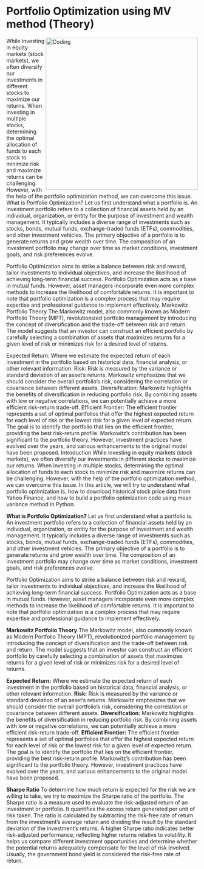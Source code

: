 # Portfolio Optimization using MV method (Theory)
<img align="right" alt="Coding" width="400" src="https://d1rwhvwstyk9gu.cloudfront.net/2020/01/Portfolio-Optimization-Methods.png">
While investing in equity markets (stock markets), we often diversify our investments in different stocks to maximize our returns. When investing in multiple stocks, determining the optimal allocation of funds to each stock to minimize risk and maximize returns can be challenging. However, with the help of the portfolio optimization method, we can overcome this issue.
What is Portfolio Optimization?
Let us first understand what a portfolio is. An investment portfolio refers to a collection of financial assets held by an individual, organization, or entity for the purpose of investment and wealth management. It typically includes a diverse range of investments such as stocks, bonds, mutual funds, exchange-traded funds (ETFs), commodities, and other investment vehicles. The primary objective of a portfolio is to generate returns and grow wealth over time. The composition of an investment portfolio may change over time as market conditions, investment goals, and risk preferences evolve.

Portfolio Optimization aims to strike a balance between risk and reward, tailor investments to individual objectives, and increase the likelihood of achieving long-term financial success. Portfolio Optimization acts as a base in mutual funds. However, asset managers incorporate even more complex methods to increase the likelihood of comfortable returns. It is important to note that portfolio optimization is a complex process that may require expertise and professional guidance to implement effectively.
Markowitz Portfolio Theory
The Markowitz model, also commonly known as Modern Portfolio Theory (MPT), revolutionized portfolio management by introducing the concept of diversification and the trade-off between risk and return. The model suggests that an investor can construct an efficient portfolio by carefully selecting a combination of assets that maximizes returns for a given level of risk or minimizes risk for a desired level of returns.

Expected Return: Where we estimate the expected return of each investment in the portfolio based on historical data, financial analysis, or other relevant information.
Risk: Risk is measured by the variance or standard deviation of an asset’s returns. Markowitz emphasizes that we should consider the overall portfolio’s risk, considering the correlation or covariance between different assets.
Diversification: Markowitz highlights the benefits of diversification in reducing portfolio risk. By combining assets with low or negative correlations, we can potentially achieve a more efficient risk-return trade-off.
Efficient Frontier: The efficient frontier represents a set of optimal portfolios that offer the highest expected return for each level of risk or the lowest risk for a given level of expected return. The goal is to identify the portfolio that lies on the efficient frontier, providing the best risk-return profile.
Markowitz’s contribution has been significant to the portfolio theory. However, investment practices have evolved over the years, and various enhancements to the original model have been proposed.
Introduction
While investing in equity markets (stock markets), we often diversify our investments in different stocks to maximize our returns. When investing in multiple stocks, determining the optimal allocation of funds to each stock to minimize risk and maximize returns can be challenging. However, with the help of the portfolio optimization method, we can overcome this issue. In this article, we will try to understand what portfolio optimization is, how to download historical stock price data from Yahoo Finance, and how to build a portfolio optimization code using mean variance method in Python.

**What is Portfolio Optimization?**
Let us first understand what a portfolio is. An investment portfolio refers to a collection of financial assets held by an individual, organization, or entity for the purpose of investment and wealth management. It typically includes a diverse range of investments such as stocks, bonds, mutual funds, exchange-traded funds (ETFs), commodities, and other investment vehicles. The primary objective of a portfolio is to generate returns and grow wealth over time. The composition of an investment portfolio may change over time as market conditions, investment goals, and risk preferences evolve.

Portfolio Optimization aims to strike a balance between risk and reward, tailor investments to individual objectives, and increase the likelihood of achieving long-term financial success. Portfolio Optimization acts as a base in mutual funds. However, asset managers incorporate even more complex methods to increase the likelihood of comfortable returns. It is important to note that portfolio optimization is a complex process that may require expertise and professional guidance to implement effectively.

**Markowitz Portfolio Theory**
The Markowitz model, also commonly known as Modern Portfolio Theory (MPT), revolutionized portfolio management by introducing the concept of diversification and the trade-off between risk and return. The model suggests that an investor can construct an efficient portfolio by carefully selecting a combination of assets that maximizes returns for a given level of risk or minimizes risk for a desired level of returns.

**Expected Return:** Where we estimate the expected return of each investment in the portfolio based on historical data, financial analysis, or other relevant information.
**Risk:** Risk is measured by the variance or standard deviation of an asset’s returns. Markowitz emphasizes that we should consider the overall portfolio’s risk, considering the correlation or covariance between different assets.
**Diversification:** Markowitz highlights the benefits of diversification in reducing portfolio risk. By combining assets with low or negative correlations, we can potentially achieve a more efficient risk-return trade-off.
**Efficient Frontier:** The efficient frontier represents a set of optimal portfolios that offer the highest expected return for each level of risk or the lowest risk for a given level of expected return. The goal is to identify the portfolio that lies on the efficient frontier, providing the best risk-return profile.
Markowitz’s contribution has been significant to the portfolio theory. However, investment practices have evolved over the years, and various enhancements to the original model have been proposed.

**Sharpe Ratio**
To determine how much return is expected for the risk we are willing to take, we try to maximize the Sharpe ratio of the portfolio. The Sharpe ratio is a measure used to evaluate the risk-adjusted return of an investment or portfolio. It quantifies the excess return generated per unit of risk taken. The ratio is calculated by subtracting the risk-free rate of return from the investment’s average return and dividing the result by the standard deviation of the investment’s returns. A higher Sharpe ratio indicates better risk-adjusted performance, reflecting higher returns relative to volatility. It helps us compare different investment opportunities and determine whether the potential returns adequately compensate for the level of risk involved. Usually, the government bond yield is considered the risk-free rate of return.
